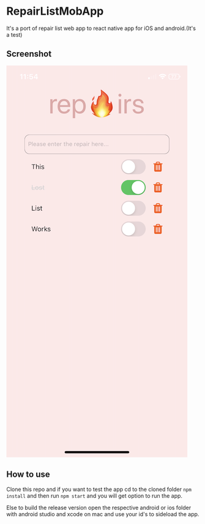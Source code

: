 # RepairListMobApp
It's a port of repair list web app to react native app for iOS and android.(It's a test)

## Screenshot

![Screenshot]( /img/IMG_0241.PNG)

## How to use 

Clone this repo and if you want to test the app cd to the cloned folder `npm install` and then run `npm start` and you will get option to run the app.

Else to build the release version open the respective android or ios folder with android studio and xcode on mac and use your id's to sideload the app.
